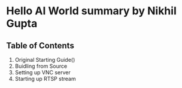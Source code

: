 # Hello AI World summary by Nikhil Gupta

## Table of Contents
1. Original Starting Guide()
2. Buidling from Source
3. Setting up VNC server
4. Starting up RTSP stream

